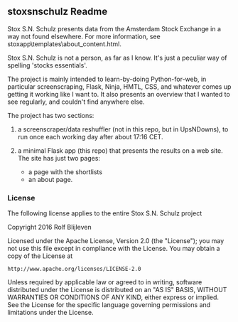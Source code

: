 ## stoxsnschulz Readme

Stox S.N. Schulz presents data from the Amsterdam Stock Exchange in a way not found elsewhere. For more information, see stoxapp\templates\about_content.html. 

Stox S.N. Schulz is not a person, as far as I know. It's just a peculiar way of spelling 'stocks essentials'. 

The project is mainly intended to learn-by-doing Python-for-web, in particular screenscraping, Flask, Ninja, HMTL, CSS, and whatever comes up getting it working like I want to. It also presents an overview that I wanted to see regularly, and couldn't find anywhere else. 

The project has two sections: 

1. a screenscraper/data reshuffler (not in this repo, but in UpsNDowns), to run once each working day after about 17:16 CET. 
   
2. a minimal Flask app (this repo) that presents the results on a web site. The site has just two pages: 

    - a page with the shortlists
    - an about page. 
   
### License

The following license applies to the entire Stox S.N. Schulz project 

Copyright 2016 Rolf Blijleven

Licensed under the Apache License, Version 2.0 (the "License");
you may not use this file except in compliance with the License.
You may obtain a copy of the License at

    http://www.apache.org/licenses/LICENSE-2.0

Unless required by applicable law or agreed to in writing, software
distributed under the License is distributed on an "AS IS" BASIS,
WITHOUT WARRANTIES OR CONDITIONS OF ANY KIND, either express or implied.
See the License for the specific language governing permissions and
limitations under the License.

